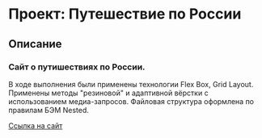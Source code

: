 # Проект: Путешествие по России
## Описание
### Сайт о путишествиях по России.
В ходе выполнения были применены технологии Flex Box, Grid Layout. Применены методы "резиновой" и адаптивной
вёрстки с использованием медиа-запросов. Файловая структура оформлена по правилам БЭМ Nested.

[Ссылка на сайт](https://kripns.github.io/russian-travel/)
